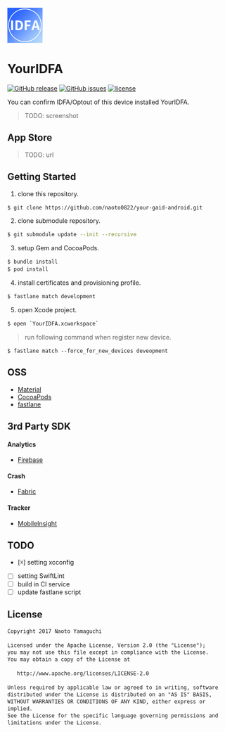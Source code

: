 ![app icon](./assets/appicon/icon_40@2x.png)

# YourIDFA

[![GitHub release](https://img.shields.io/github/release/naoto0822/your-idfa-ios.svg)](https://github.com/naoto0822/your-idfa-ios/releases)
[![GitHub issues](https://img.shields.io/github/issues/naoto0822/your-idfa-ios.svg)](https://github.com/naoto0822/your-idfa-ios/issues)
[![license](https://img.shields.io/github/license/naoto0822/your-idfa-ios.svg)](https://github.com/naoto0822/your-idfa-ios/blob/master/LICENSE)

You can confirm IDFA/Optout of this device installed YourIDFA.

> TODO: screenshot

## App Store

> TODO: url

## Getting Started

1. clone this repository.

 ```sh
 $ git clone https://github.com/naoto0822/your-gaid-android.git
 ```

2. clone submodule repository.

 ```sh
 $ git submodule update --init --recursive
 ```

3. setup Gem and CocoaPods.

 ```sh
 $ bundle install
 $ pod install
 ```

4. install certificates and provisioning profile.

 ```sh
 $ fastlane match development
 ```

5. open Xcode project.

 ```sh
 $ open `YourIDFA.xcworkspace`
 ```

> run following command when register new device.

```
$ fastlane match --force_for_new_devices deveopment
```

## OSS

- [Material](https://github.com/CosmicMind/Material)
- [CocoaPods](https://cocoapods.org/)
- [fastlane](https://github.com/fastlane/fastlane)

## 3rd Party SDK

#### Analytics

- [Firebase](https://firebase.google.com/ "Firebase")

#### Crash

- [Fabric](https://fabric.io, "Fabric")

#### Tracker

- [MobileInsight](https://ymi.yahoo.co.jp/)

## TODO

- [☓] setting xcconfig
- [ ] setting SwiftLint
- [ ] build in CI service
- [ ] update fastlane script

## License

```
Copyright 2017 Naoto Yamaguchi

Licensed under the Apache License, Version 2.0 (the "License");
you may not use this file except in compliance with the License.
You may obtain a copy of the License at

   http://www.apache.org/licenses/LICENSE-2.0

Unless required by applicable law or agreed to in writing, software
distributed under the License is distributed on an "AS IS" BASIS,
WITHOUT WARRANTIES OR CONDITIONS OF ANY KIND, either express or implied.
See the License for the specific language governing permissions and
limitations under the License.
```
